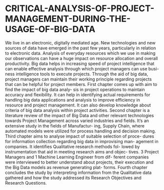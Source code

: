 # CRITICAL-ANALYSIS-OF-PROJECT-MANAGEMENT-DURING-THE-USAGE-OF-BIG-DATA


We live in an electronic, digitally mediated age. New technologies and new sources of data have emerged in the past few years, particularly in relation to electronic data. Analysis of everyday resources which we use in making our observations can have a huge impact on resource allocation and overall productivity.
Big data helps in increasing speed of project intelligence that can enable effective analysis through which project managers can use busi- ness intelligence tools to execute projects. Through the aid of big data, project managers can maintain their working principle regarding projects that can be helpful for project members.
First chapter comes up with aim to find the impact of big data analy- sis in project operations to maintain accuracy and flexibility. It can help in identifying actual requirements for handling big data applications and analysis to improve efficiency in resource and project management. It can also develop knowledge about criteria of big data analysis within project activities.
Second chapter is a literature review of the impact of Big Data and other relevant technologies towards Project Management across varied industries and fields. It’s an extensive study in the fields of Manufactur- ing, Supply Chain, where automated models were utilized for process handling and decision making.
Third chapter aims to analyse impact of suitable selection of proce- dures for information collection regarding big data in improvising man- agement in companies. It identifies Qualitative research methods fol- lowed by instrumentation that aid in meeting research aims and objec- tives. 3 Project Managers and 1 Machine Learning Engineer from dif- ferent companies were interviewed to better understand about projects, their execution and the Big Data models as revenue generating plat- forms.
Fourth chapter concludes the study by interpreting information from the Qualitative data gathered and how the study addressed its Research Objectives and Research Questions.
